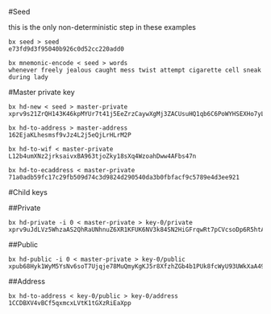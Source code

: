 #Seed

this is the only non-deterministic step in these examples

```
bx seed > seed
e73fd9d3f95040b926c0d52cc220add0

bx mnemonic-encode < seed > words
whenever freely jealous caught mess twist attempt cigarette cell sneak during lady
```


#Master private key

```
bx hd-new < seed > master-private
xprv9s21ZrQH143K46kpMYUr7t41j5EeZrzCaywXgMj3ZACUsuHQ1qb6C6PoWYHSEXHo7yLvaWiiWe32buNGp2VzK6SJPvtJv7FACjoumy9Mayk

bx hd-to-address > master-address
162EjaKLhesmsf9vJz4L2j5eQjLrHLrM2P

bx hd-to-wif < master-private
L12b4umXNz2jrksaivxBA963tjoZky18sXq4WzoahDww4AFbs47n

bx hd-to-ecaddress < master-private
71a0adb59fc17c29fb509d74c3d9824d290540da3b0fbfacf9c5789e4d3ee921

```


#Child keys

##Private

``` 
bx hd-private -i 0 < master-private > key-0/private
xprv9uJdLVz5WhzaAS2QhRaUNhnuZ6XR1KFUK6NV3k84SN2HiGFrqwRt7pCVcsoDp6R5htAnpZx4pmarwkAS5c8XNhEwh6tGRyb4qvjRbpxDGts
```

##Public
```
bx hd-public -i 0 < master-private > key-0/public
xpub68Hyk1WyM5YsNv6soT7Ujqje78MuQmyKgKJ5r8XfzhZGb4b1PUk8fcWyU93UWkXaA492iMp5q2XqpwjaWDS6ywFRD1z99o1ch18QVRTmteB
```

##Address
```
bx hd-to-address < key-0/public > key-0/address
1CCDBXV4vBCf5qxmcxLVtK1tGXzRiEaXpp

```

